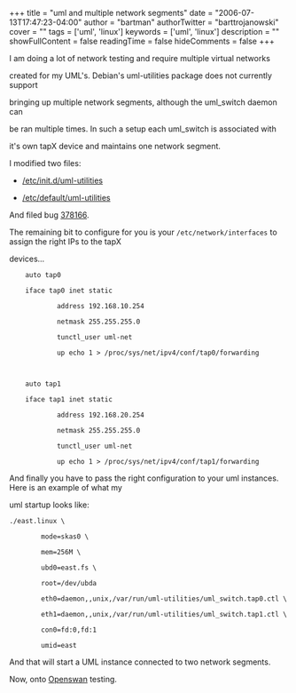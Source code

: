+++
title = "uml and multiple network segments"
date = "2006-07-13T17:47:23-04:00"
author = "bartman"
authorTwitter = "barttrojanowski"
cover = ""
tags = ['uml', 'linux']
keywords = ['uml', 'linux']
description = ""
showFullContent = false
readingTime = false
hideComments = false
+++

I am doing a lot of network testing and require multiple virtual networks

created for my UML's.  Debian's uml-utilities package does not currently support

bringing up multiple network segments, although the uml_switch daemon can

be ran multiple times.  In such a setup each uml_switch is associated with

it's own tapX device and maintains one network segment.



I modified two files:



  - [/etc/init.d/uml-utilities](http://www.jukie.net/~bart/debian/uml/utilities/init.d-uml-utilities)

  - [/etc/default/uml-utilities](http://www.jukie.net/~bart/debian/uml/utilities/default-uml-utilities)



And filed bug [378166](http://bugs.debian.org/cgi-bin/bugreport.cgi?bug=378166).



<!--more-->



The remaining bit to configure for you is your `/etc/network/interfaces` to assign the right IPs to the tapX 

devices...



        auto tap0

        iface tap0 inet static

                address 192.168.10.254

                netmask 255.255.255.0

                tunctl_user uml-net

                up echo 1 > /proc/sys/net/ipv4/conf/tap0/forwarding



        auto tap1

        iface tap1 inet static

                address 192.168.20.254

                netmask 255.255.255.0

                tunctl_user uml-net

                up echo 1 > /proc/sys/net/ipv4/conf/tap1/forwarding





And finally you have to pass the right configuration to your uml instances.  Here is an example of what my 

uml startup looks like:



    ./east.linux \

            mode=skas0 \

            mem=256M \

            ubd0=east.fs \

            root=/dev/ubda 

            eth0=daemon,,unix,/var/run/uml-utilities/uml_switch.tap0.ctl \

            eth1=daemon,,unix,/var/run/uml-utilities/uml_switch.tap1.ctl \

            con0=fd:0,fd:1 

            umid=east



And that will start a UML instance connected to two network segments.



Now, onto [Openswan](http://www.openswan.org/) testing.

